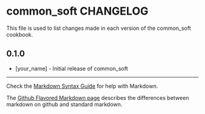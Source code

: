common_soft CHANGELOG
=====================

This file is used to list changes made in each version of the common_soft cookbook.

0.1.0
-----
- [your_name] - Initial release of common_soft

- - -
Check the [Markdown Syntax Guide](http://daringfireball.net/projects/markdown/syntax) for help with Markdown.

The [Github Flavored Markdown page](http://github.github.com/github-flavored-markdown/) describes the differences between markdown on github and standard markdown.
